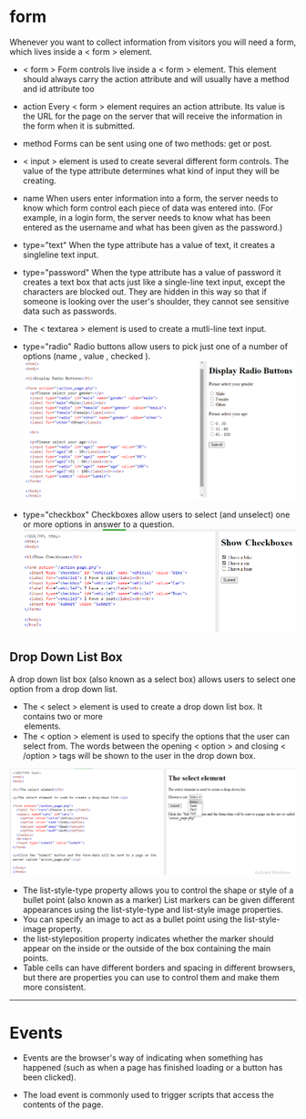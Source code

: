 # form

Whenever you want to collect information from visitors you will need a form, which lives inside a < form > element.

- < form > Form controls live inside a < form > element. This element should always carry the action attribute and will usually have a method and id attribute too

- action Every < form > element requires an action attribute. Its value is the URL for the page on the server that will receive the information in the form when it
is submitted.

- method Forms can be sent using one of two methods: get or post.
- < input > element is used to create several different form controls. The value of the type attribute determines what kind of input they will be creating.

- name When users enter information into a form, the server needs to know which form control each piece of data was entered into.
(For example, in a login form, the server needs to know what has been entered as the username and what has been given as the password.)

- type="text" When the type attribute has a value of text, it creates a singleline text input.

- type="password" When the type attribute has a value of password it creates a text box that acts just like a single-line text input, except the characters are blocked out.
They are hidden in this way so that if someone is looking over the user's shoulder, they cannot see sensitive data such as passwords.

- The < textarea > element is used to create a mutli-line text input.

- type="radio" Radio buttons allow users to pick just one of a number of options (name , value , checked ).
![radio](images/radio.png)

- type="checkbox" Checkboxes allow users to select (and unselect) one or more options in answer to a question.
![checkbox](images/check.png)


## Drop Down List Box

A drop down list box (also known as a select box) allows users to select one option from a drop down list. 

- The < select > element is used to create a drop down list box. It contains two or more <option> elements.
- The < option > element is used to specify the options that the user can select from. The words between the opening < option > and closing < /option > tags will be shown to the user in the drop
down box.

![checkbox](images/dropdown.png)

- The list-style-type property allows you to control the shape or style of a bullet point (also known as a marker) List markers can be given different appearances
using the list-style-type and list-style image properties.
- You can specify an image to act as a bullet point using the list-style-image property.
- the list-styleposition property indicates whether the marker should appear on the inside or the outside of the box containing the main points.
- Table cells can have different borders and spacing in different browsers, but there are properties you can use to control them and make them more consistent. 


***********************************************
# Events


- Events are the browser's way of indicating when something has happened (such as when a page has finished loading or a button has been clicked).

-  The load event is commonly used to trigger scripts that access the contents of the page. 

